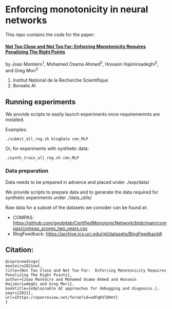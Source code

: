 # Enforcing monotonicity in neural networks

This repo contains the code for the paper: 
#### [Not Too Close and Not Too Far: Enforcing Monotonicity Requires Penalizing The Right Points](https://openreview.net/forum?id=xdFqKVlDHnY) 
by Joao Monteiro<sup>1</sup>, Mohamed Osama Ahmed<sup>2</sup>, Hossein Hajimirsadeghi<sup>2</sup>, and Greg Mori<sup>2</sup>

1. Institut National de la Recherche Scientifique
2. Borealis AI

## Running experiments

We provide scripts to easily launch experiments once requirememnts are installed.

Examples:

```
./submit_all_reg.sh blogData cmn_MLP
```

Or, for experiments with synthetic data:

```
./synth_train_all_reg.sh cmn_MLP
```

### Data preparation

Data needs to be prepared in advance and placed under ./exp/data/

We provide scripts to prepare data and to generate the data required for synthetic experiments under ./data_utils/

Raw data for a subset of the datasets we consider can be found at:

- COMPAS: https://github.com/gnobitab/CertifiedMonotonicNetwork/blob/main/compas/compas_scores_two_years.csv
- BlogFeedback: https://archive.ics.uci.edu/ml/datasets/BlogFeedback#.

## Citation:

```
@inproceedings{
monteiro2021not,
title={Not Too Close and Not Too Far:  Enforcing Monotonicity Requires Penalizing The Right Points},
author={Joao Monteiro and Mohamed Osama Ahmed and Hossein Hajimirsadeghi and Greg Mori},
booktitle={eXplainable AI approaches for debugging and diagnosis.},
year={2021},
url={https://openreview.net/forum?id=xdFqKVlDHnY}
}
```